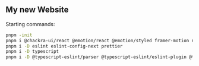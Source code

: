 ## My new Website   

Starting commands:

```bash
pnpm -init
pnpm i @chackra-ui/react @emotion/react @emotion/styled framer-motion next react react-dom
pnpm i -D eslint eslint-config-next prettier
pnpm i -D typescript 
pnpm i -D @typescript-eslint/parser @typescript-eslint/eslint-plugin @types/react @types/node
```
